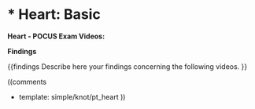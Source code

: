 # * Heart: Basic

**Heart - POCUS Exam Videos:**

**Findings**

{{findings
Describe here your findings concerning the following videos.
}}

((comments
* template: simple/knot/pt_heart
))

